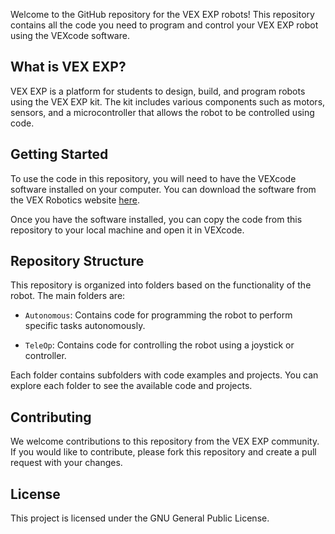 Welcome to the GitHub repository for the VEX EXP robots! This repository contains all the code you need to program and control your VEX EXP robot using the VEXcode software.

## What is VEX EXP?

VEX EXP is a platform for students to design, build, and program robots using the VEX EXP kit. The kit includes various components such as motors, sensors, and a microcontroller that allows the robot to be controlled using code.

## Getting Started

To use the code in this repository, you will need to have the VEXcode software installed on your computer. You can download the software from the VEX Robotics website [here](https://www.vexrobotics.com/vexcode-download).

Once you have the software installed, you can copy the code from this repository to your local machine and open it in VEXcode.

## Repository Structure

This repository is organized into folders based on the functionality of the robot. The main folders are:

- `Autonomous`: Contains code for programming the robot to perform specific tasks autonomously.

- `TeleOp`: Contains code for controlling the robot using a joystick or controller.

Each folder contains subfolders with code examples and projects. You can explore each folder to see the available code and projects.

## Contributing

We welcome contributions to this repository from the VEX EXP community. If you would like to contribute, please fork this repository and create a pull request with your changes.

## License

This project is licensed under the GNU General Public License.

